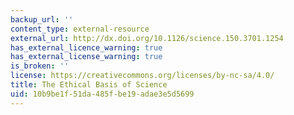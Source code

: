 ```yaml
---
backup_url: ''
content_type: external-resource
external_url: http://dx.doi.org/10.1126/science.150.3701.1254
has_external_licence_warning: true
has_external_license_warning: true
is_broken: ''
license: https://creativecommons.org/licenses/by-nc-sa/4.0/
title: The Ethical Basis of Science
uid: 10b9be1f-51da-485f-be19-adae3e5d5699
---
```

